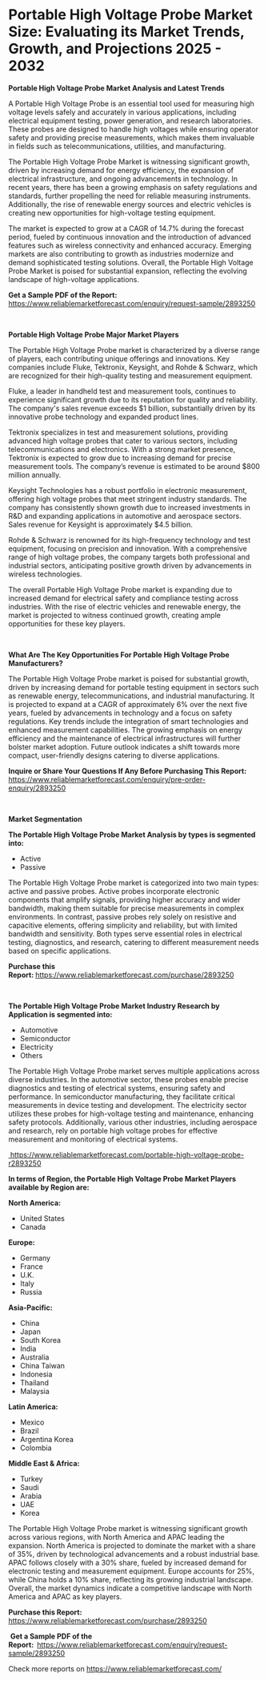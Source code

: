 <p><h1>Portable High Voltage Probe Market Size: Evaluating its Market Trends, Growth, and Projections 2025 - 2032</h1></p><p><strong>Portable High Voltage Probe Market Analysis and Latest Trends</strong></p>
<p><p>A Portable High Voltage Probe is an essential tool used for measuring high voltage levels safely and accurately in various applications, including electrical equipment testing, power generation, and research laboratories. These probes are designed to handle high voltages while ensuring operator safety and providing precise measurements, which makes them invaluable in fields such as telecommunications, utilities, and manufacturing.</p><p>The Portable High Voltage Probe Market is witnessing significant growth, driven by increasing demand for energy efficiency, the expansion of electrical infrastructure, and ongoing advancements in technology. In recent years, there has been a growing emphasis on safety regulations and standards, further propelling the need for reliable measuring instruments. Additionally, the rise of renewable energy sources and electric vehicles is creating new opportunities for high-voltage testing equipment.</p><p>The market is expected to grow at a CAGR of 14.7% during the forecast period, fueled by continuous innovation and the introduction of advanced features such as wireless connectivity and enhanced accuracy. Emerging markets are also contributing to growth as industries modernize and demand sophisticated testing solutions. Overall, the Portable High Voltage Probe Market is poised for substantial expansion, reflecting the evolving landscape of high-voltage applications.</p></p>
<p><strong>Get a Sample PDF of the Report:&nbsp;</strong> <a href="https://www.reliablemarketforecast.com/enquiry/request-sample/2893250?utm_campaign=2721&utm_medium=2&utm_source=Github&utm_content=ia&utm_term=15032025&utm_id=portable-high-voltage-probe">https://www.reliablemarketforecast.com/enquiry/request-sample/2893250</a></p>
<p>&nbsp;</p>
<p><strong>Portable High Voltage Probe Major Market Players</strong></p>
<p><p>The Portable High Voltage Probe market is characterized by a diverse range of players, each contributing unique offerings and innovations. Key companies include Fluke, Tektronix, Keysight, and Rohde & Schwarz, which are recognized for their high-quality testing and measurement equipment.</p><p>Fluke, a leader in handheld test and measurement tools, continues to experience significant growth due to its reputation for quality and reliability. The company's sales revenue exceeds $1 billion, substantially driven by its innovative probe technology and expanded product lines.</p><p>Tektronix specializes in test and measurement solutions, providing advanced high voltage probes that cater to various sectors, including telecommunications and electronics. With a strong market presence, Tektronix is expected to grow due to increasing demand for precise measurement tools. The company’s revenue is estimated to be around $800 million annually.</p><p>Keysight Technologies has a robust portfolio in electronic measurement, offering high voltage probes that meet stringent industry standards. The company has consistently shown growth due to increased investments in R&D and expanding applications in automotive and aerospace sectors. Sales revenue for Keysight is approximately $4.5 billion.</p><p>Rohde & Schwarz is renowned for its high-frequency technology and test equipment, focusing on precision and innovation. With a comprehensive range of high voltage probes, the company targets both professional and industrial sectors, anticipating positive growth driven by advancements in wireless technologies.</p><p>The overall Portable High Voltage Probe market is expanding due to increased demand for electrical safety and compliance testing across industries. With the rise of electric vehicles and renewable energy, the market is projected to witness continued growth, creating ample opportunities for these key players.</p></p>
<p>&nbsp;</p>
<p><strong>What Are The Key Opportunities For Portable High Voltage Probe Manufacturers?</strong></p>
<p><p>The Portable High Voltage Probe market is poised for substantial growth, driven by increasing demand for portable testing equipment in sectors such as renewable energy, telecommunications, and industrial manufacturing. It is projected to expand at a CAGR of approximately 6% over the next five years, fueled by advancements in technology and a focus on safety regulations. Key trends include the integration of smart technologies and enhanced measurement capabilities. The growing emphasis on energy efficiency and the maintenance of electrical infrastructures will further bolster market adoption. Future outlook indicates a shift towards more compact, user-friendly designs catering to diverse applications.</p></p>
<p><strong>Inquire or Share Your Questions If Any Before Purchasing This Report:</strong> <a href="https://www.reliablemarketforecast.com/enquiry/pre-order-enquiry/2893250?utm_campaign=2721&utm_medium=2&utm_source=Github&utm_content=ia&utm_term=15032025&utm_id=portable-high-voltage-probe">https://www.reliablemarketforecast.com/enquiry/pre-order-enquiry/2893250</a></p>
<p>&nbsp;</p>
<p><strong>Market Segmentation</strong></p>
<p><strong>The Portable High Voltage Probe Market Analysis by types is segmented into:</strong></p>
<p><ul><li>Active</li><li>Passive</li></ul></p>
<p><p>The Portable High Voltage Probe market is categorized into two main types: active and passive probes. Active probes incorporate electronic components that amplify signals, providing higher accuracy and wider bandwidth, making them suitable for precise measurements in complex environments. In contrast, passive probes rely solely on resistive and capacitive elements, offering simplicity and reliability, but with limited bandwidth and sensitivity. Both types serve essential roles in electrical testing, diagnostics, and research, catering to different measurement needs based on specific applications.</p></p>
<p><strong>Purchase this Report:&nbsp;</strong><a href="https://www.reliablemarketforecast.com/purchase/2893250?utm_campaign=2721&utm_medium=2&utm_source=Github&utm_content=ia&utm_term=15032025&utm_id=portable-high-voltage-probe">https://www.reliablemarketforecast.com/purchase/2893250</a></p>
<p>&nbsp;</p>
<p><strong>The Portable High Voltage Probe Market Industry Research by Application is segmented into:</strong></p>
<p><ul><li>Automotive</li><li>Semiconductor</li><li>Electricity</li><li>Others</li></ul></p>
<p><p>The Portable High Voltage Probe market serves multiple applications across diverse industries. In the automotive sector, these probes enable precise diagnostics and testing of electrical systems, ensuring safety and performance. In semiconductor manufacturing, they facilitate critical measurements in device testing and development. The electricity sector utilizes these probes for high-voltage testing and maintenance, enhancing safety protocols. Additionally, various other industries, including aerospace and research, rely on portable high voltage probes for effective measurement and monitoring of electrical systems.</p></p>
<p><a href="https://www.reliablemarketforecast.com/portable-high-voltage-probe-r2893250?utm_campaign=2721&utm_medium=2&utm_source=Github&utm_content=ia&utm_term=15032025&utm_id=portable-high-voltage-probe">&nbsp;https://www.reliablemarketforecast.com/portable-high-voltage-probe-r2893250</a></p>
<p><strong>In terms of Region, the Portable High Voltage Probe Market Players available by Region are:</strong></p>
<p>
    <p> <strong> North America: </strong>
        <ul>
            <li>United States</li>
            <li>Canada</li>
        </ul>
        </p> 
    <p> <strong> Europe: </strong>
        <ul>
            <li>Germany</li>
            <li>France</li>
            <li>U.K.</li>
            <li>Italy</li>
            <li>Russia</li>
        </ul>
        </p> 
    <p> <strong> Asia-Pacific: </strong>
        <ul>
            <li>China</li>
            <li>Japan</li>
            <li>South Korea</li>
            <li>India</li>
            <li>Australia</li>
            <li>China Taiwan</li>
            <li>Indonesia</li>
            <li>Thailand</li>
            <li>Malaysia</li>
        </ul>
        </p> 
    <p> <strong> Latin America: </strong>
        <ul>
            <li>Mexico</li>
            <li>Brazil</li>
            <li>Argentina Korea</li>
            <li>Colombia</li>
        </ul>
        </p> 
    <p> <strong> Middle East & Africa: </strong>
        <ul>
            <li>Turkey</li>
            <li>Saudi</li>
            <li>Arabia</li>
            <li>UAE</li>
            <li>Korea</li>
        </ul>
    </p>
    </p>
<p><p>The Portable High Voltage Probe market is witnessing significant growth across various regions, with North America and APAC leading the expansion. North America is projected to dominate the market with a share of 35%, driven by technological advancements and a robust industrial base. APAC follows closely with a 30% share, fueled by increased demand for electronic testing and measurement equipment. Europe accounts for 25%, while China holds a 10% share, reflecting its growing industrial landscape. Overall, the market dynamics indicate a competitive landscape with North America and APAC as key players.</p></p>
<p><strong>Purchase this Report: </strong><a href="https://www.reliablemarketforecast.com/purchase/2893250?utm_campaign=2721&utm_medium=2&utm_source=Github&utm_content=ia&utm_term=15032025&utm_id=portable-high-voltage-probe">https://www.reliablemarketforecast.com/purchase/2893250</a></p>
<p>&nbsp;<strong>Get a Sample PDF of the Report:&nbsp;&nbsp;</strong><a href="https://www.reliablemarketforecast.com/enquiry/request-sample/2893250?utm_campaign=2721&utm_medium=2&utm_source=Github&utm_content=ia&utm_term=15032025&utm_id=portable-high-voltage-probe">https://www.reliablemarketforecast.com/enquiry/request-sample/2893250</a></p>
<p><strong></strong></p>
<p>Check more reports on <a href="https://www.reliablemarketforecast.com/?utm_campaign=2721&utm_medium=2&utm_source=Github&utm_content=ia&utm_term=15032025&utm_id=portable-high-voltage-probe">https://www.reliablemarketforecast.com/</a></p>